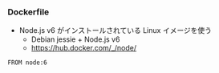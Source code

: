### Dockerfile
* Node.js v6 がインストールされている Linux イメージを使う
  - Debian jessie + Node.js v6
  - https://hub.docker.com/_/node/

```
FROM node:6
```
